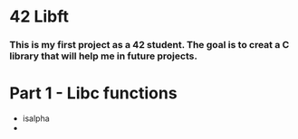 # 42 Libft

<div><h3>This is my first project as a 42 student. The goal is to creat a C library that will help me in future projects.</h3></div>
<div><h1>Part 1 - Libc functions</h1></div>




<div>
  <ul><li>isalpha<li></ul>
  </div> 

